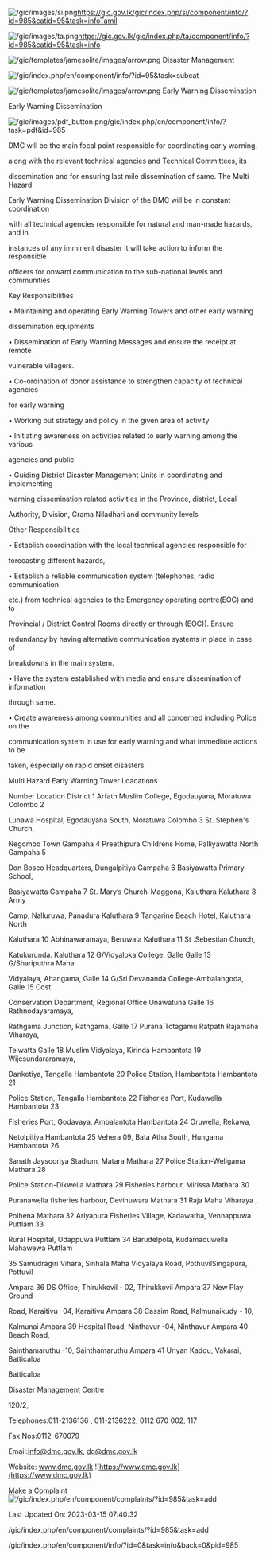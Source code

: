 <!-- Source: https://gic.gov.lk/gic/index.php/en/component/info/?id=985&catid=95&task=info -->

![/gic/images/si.png](/gic/images/si.png)https://gic.gov.lk/gic/index.php/si/component/info/?id=985&catid=95&task=infoTamil

![/gic/images/ta.png](/gic/images/ta.png)https://gic.gov.lk/gic/index.php/ta/component/info/?id=985&catid=95&task=info

![/gic/templates/jamesolite/images/arrow.png](/gic/templates/jamesolite/images/arrow.png) Disaster Management

![/gic/index.php/en/component/info/?id=95&task=subcat](/gic/index.php/en/component/info/?id=95&task=subcat)

![/gic/templates/jamesolite/images/arrow.png](/gic/templates/jamesolite/images/arrow.png) Early Warning Dissemination

Early Warning Dissemination

![/gic/images/pdf_button.png](/gic/images/pdf_button.png)/gic/index.php/en/component/info/?task=pdf&id=985

DMC will be the main focal point responsible for coordinating early warning,

along with the relevant technical agencies and Technical Committees, its

dissemination and for ensuring last mile dissemination of same. The Multi Hazard

Early Warning Dissemination Division of the DMC will be in constant coordination

with all technical agencies responsible for natural and man-made hazards, and in

instances of any imminent disaster it will take action to inform the responsible

officers for onward communication to the sub-national levels and communities

Key Responsibilities

• Maintaining and operating Early Warning Towers and other early warning

dissemination equipments

• Dissemination of Early Warning Messages and ensure the receipt at remote

vulnerable villagers.

• Co-ordination of donor assistance to strengthen capacity of technical agencies

for early warning

• Working out strategy and policy in the given area of activity

• Initiating awareness on activities related to early warning among the various

agencies and public

• Guiding District Disaster Management Units in coordinating and implementing

warning dissemination related activities in the Province, district, Local

Authority, Division, Grama Niladhari and community levels

Other Responsibilities

• Establish coordination with the local technical agencies responsible for

forecasting different hazards,

• Establish a reliable communication system (telephones, radio communication

etc.) from technical agencies to the Emergency operating centre(EOC) and to

Provincial / District Control Rooms directly or through (EOC)). Ensure

redundancy by having alternative communication systems in place in case of

breakdowns in the main system.

• Have the system established with media and ensure dissemination of information

through same.

• Create awareness among communities and all concerned including Police on the

communication system in use for early warning and what immediate actions to be

taken, especially on rapid onset disasters.

Multi Hazard Early Warning Tower Loacations

Number Location District 1 Arfath Muslim College, Egodauyana, Moratuwa Colombo 2

Lunawa Hospital, Egodauyana South, Moratuwa Colombo 3 St. Stephen's Church,

Negombo Town Gampaha 4 Preethipura Childrens Home, Palliyawatta North Gampaha 5

Don Bosco Headquarters, Dungalpitiya Gampaha 6 Basiyawatta Primary School,

Basiyawatta Gampaha 7 St. Mary’s Church-Maggona, Kaluthara Kaluthara 8 Army

Camp, Nalluruwa, Panadura Kaluthara 9 Tangarine Beach Hotel, Kaluthara North

Kaluthara 10 Abhinawaramaya, Beruwala Kaluthara 11 St .Sebestian Church,

Katukurunda. Kaluthara 12 G/Vidyaloka College, Galle Galle 13 G/Shariputhra Maha

Vidyalaya, Ahangama, Galle 14 G/Sri Devananda College-Ambalangoda, Galle 15 Cost

Conservation Department, Regional Office Unawatuna Galle 16 Rathnodayaramaya,

Rathgama Junction, Rathgama. Galle 17 Purana Totagamu Ratpath Rajamaha Viharaya,

Telwatta Galle 18 Muslim Vidyalaya, Kirinda Hambantota 19 Wijesundararamaya,

Danketiya, Tangalle Hambantota 20 Police Station, Hambantota Hambantota 21

Police Station, Tangalla Hambantota 22 Fisheries Port, Kudawella Hambantota 23

Fisheries Port, Godavaya, Ambalantota Hambantota 24 Oruwella, Rekawa,

Netolpitiya Hambantota 25 Vehera 09, Bata Atha South, Hungama Hambantota 26

Sanath Jaysooriya Stadium, Matara Mathara 27 Police Station-Weligama Mathara 28

Police Station-Dikwella Mathara 29 Fisheries harbour, Mirissa Mathara 30

Puranawella fisheries harbour, Devinuwara Mathara 31 Raja Maha Viharaya ,

Polhena Mathara 32 Ariyapura Fisheries Village, Kadawatha, Vennappuwa Puttlam 33

Rural Hospital, Udappuwa Puttlam 34 Barudelpola, Kudamaduwella Mahawewa Puttlam

35 Samudragiri Vihara, Sinhala Maha Vidyalaya Road, PothuvilSingapura, Pottuvil

Ampara 36 DS Office, Thirukkovil - 02, Thirukkovil Ampara 37 New Play Ground

Road, Karaitivu -04, Karaitivu Ampara 38 Cassim Road, Kalmunaikudy - 10,

Kalmunai Ampara 39 Hospital Road, Ninthavur -04, Ninthavur Ampara 40 Beach Road,

Sainthamaruthu -10, Sainthamaruthu Ampara 41 Uriyan Kaddu, Vakarai, Batticaloa

Batticaloa

Disaster Management Centre

120/2,

Telephones:011-2136136 , 011-2136222, 0112 670 002, 117

Fax Nos:0112-670079

Email:info@dmc.gov.lk, dg@dmc.gov.lk

Website: www.dmc.gov.lk ![https://www.dmc.gov.lk](https://www.dmc.gov.lk)

Make a Complaint ![/gic/index.php/en/component/complaints/?id=985&task=add](/gic/index.php/en/component/complaints/?id=985&task=add)

Last Updated On: 2023-03-15 07:40:32

/gic/index.php/en/component/complaints/?id=985&task=add

/gic/index.php/en/component/info/?id=0&task=info&back=0&pid=985